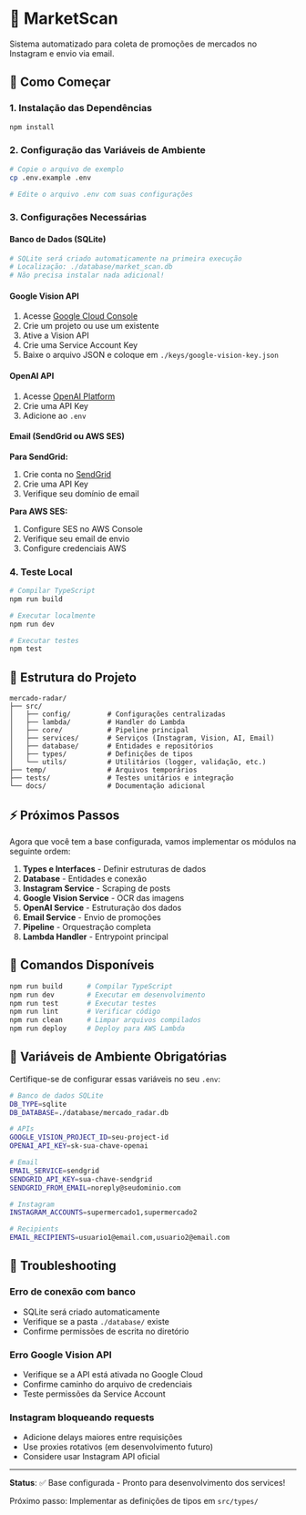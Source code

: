 # 🛒 MarketScan

Sistema automatizado para coleta de promoções de mercados no Instagram e envio via email.

## 🚀 Como Começar

### 1. **Instalação das Dependências**
```bash
npm install
```

### 2. **Configuração das Variáveis de Ambiente**
```bash
# Copie o arquivo de exemplo
cp .env.example .env

# Edite o arquivo .env com suas configurações
```

### 3. **Configurações Necessárias**

#### **Banco de Dados (SQLite)**
```bash
# SQLite será criado automaticamente na primeira execução
# Localização: ./database/market_scan.db
# Não precisa instalar nada adicional!
```

#### **Google Vision API**
1. Acesse [Google Cloud Console](https://console.cloud.google.com/)
2. Crie um projeto ou use um existente
3. Ative a Vision API
4. Crie uma Service Account Key
5. Baixe o arquivo JSON e coloque em `./keys/google-vision-key.json`

#### **OpenAI API**
1. Acesse [OpenAI Platform](https://platform.openai.com/)
2. Crie uma API Key
3. Adicione ao `.env`

#### **Email (SendGrid ou AWS SES)**
**Para SendGrid:**
1. Crie conta no [SendGrid](https://sendgrid.com/)
2. Crie uma API Key
3. Verifique seu domínio de email

**Para AWS SES:**
1. Configure SES no AWS Console
2. Verifique seu email de envio
3. Configure credenciais AWS

### 4. **Teste Local**
```bash
# Compilar TypeScript
npm run build

# Executar localmente
npm run dev

# Executar testes
npm test
```

## 📁 Estrutura do Projeto

```
mercado-radar/
├── src/
│   ├── config/         # Configurações centralizadas
│   ├── lambda/         # Handler do Lambda
│   ├── core/           # Pipeline principal
│   ├── services/       # Serviços (Instagram, Vision, AI, Email)
│   ├── database/       # Entidades e repositórios
│   ├── types/          # Definições de tipos
│   └── utils/          # Utilitários (logger, validação, etc.)
├── temp/               # Arquivos temporários
├── tests/              # Testes unitários e integração
└── docs/               # Documentação adicional
```

## ⚡ Próximos Passos

Agora que você tem a base configurada, vamos implementar os módulos na seguinte ordem:

1. **Types e Interfaces** - Definir estruturas de dados
2. **Database** - Entidades e conexão
3. **Instagram Service** - Scraping de posts
4. **Google Vision Service** - OCR das imagens
5. **OpenAI Service** - Estruturação dos dados
6. **Email Service** - Envio de promoções
7. **Pipeline** - Orquestração completa
8. **Lambda Handler** - Entrypoint principal

## 🔧 Comandos Disponíveis

```bash
npm run build      # Compilar TypeScript
npm run dev        # Executar em desenvolvimento
npm run test       # Executar testes
npm run lint       # Verificar código
npm run clean      # Limpar arquivos compilados
npm run deploy     # Deploy para AWS Lambda
```

## 📝 Variáveis de Ambiente Obrigatórias

Certifique-se de configurar essas variáveis no seu `.env`:

```bash
# Banco de dados SQLite
DB_TYPE=sqlite
DB_DATABASE=./database/mercado_radar.db

# APIs
GOOGLE_VISION_PROJECT_ID=seu-project-id
OPENAI_API_KEY=sk-sua-chave-openai

# Email
EMAIL_SERVICE=sendgrid
SENDGRID_API_KEY=sua-chave-sendgrid
SENDGRID_FROM_EMAIL=noreply@seudominio.com

# Instagram
INSTAGRAM_ACCOUNTS=supermercado1,supermercado2

# Recipients
EMAIL_RECIPIENTS=usuario1@email.com,usuario2@email.com
```

## 🐛 Troubleshooting

### **Erro de conexão com banco**
- SQLite será criado automaticamente
- Verifique se a pasta `./database/` existe
- Confirme permissões de escrita no diretório

### **Erro Google Vision API**
- Verifique se a API está ativada no Google Cloud
- Confirme caminho do arquivo de credenciais
- Teste permissões da Service Account

### **Instagram bloqueando requests**
- Adicione delays maiores entre requisições
- Use proxies rotativos (em desenvolvimento futuro)
- Considere usar Instagram API oficial

---

**Status**: ✅ Base configurada - Pronto para desenvolvimento dos services!

Próximo passo: Implementar as definições de tipos em `src/types/`